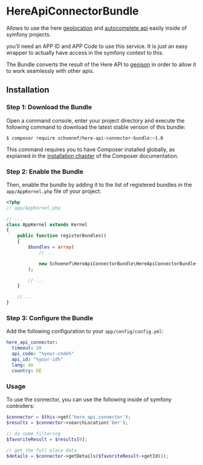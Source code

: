 # HereApiConnectorBundle
Allows to use the here [geolocation](https://developer.here.com/documentation#geocoder) and [autocomplete api](https://developer.here.com/documentation#geocoding_suggestions) easily inside of symfony projects.

you'll need an APP ID and APP Code to use this service. It is just an easy wrapper to actually have access in the symfony context to this.

The Bundle converts the result of the Here API to [geojson](http://geojson.org/) in order to allow it to work seamlessly with other apis. 

## Installation

### Step 1: Download the Bundle


Open a command console, enter your project directory and execute the
following command to download the latest stable version of this bundle:

```console
$ composer require schoenef/here-api-connector-bundle:~1.0
```

This command requires you to have Composer installed globally, as explained
in the [installation chapter](https://getcomposer.org/doc/00-intro.md)
of the Composer documentation.

### Step 2: Enable the Bundle

Then, enable the bundle by adding it to the list of registered bundles
in the `app/AppKernel.php` file of your project:

```php
<?php
// app/AppKernel.php

// ...
class AppKernel extends Kernel
{
    public function registerBundles()
    {
        $bundles = array(
            // ...

            new Schoenef\HereApiConnectorBundle\HereApiConnectorBundle(), // here api geo coding service wrapper
        );

        // ...
    }

    // ...
}
```

### Step 3: Configure the Bundle

Add the following configuration to your ```app/config/config.yml```:
```yml
here_api_connector:
  timeout: 20
  api_code: "%your-code%"
  api_id: "%your-id%"
  lang: de
  country: DE
```

### Usage

To use the connector, you can use the following inside of symfony controllers:

```php
$connector = $this->get('here_api.connector');
$results = $connector->searchLocation('ber');

// do some filtering
$favoriteResult = $results[0];
 
// get the full place data 
$details = $connector->getDetails($favoriteResult->getId());

```

